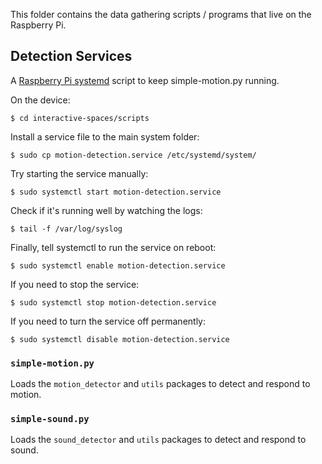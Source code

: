 This folder contains the data gathering scripts / programs that live on the Raspberry Pi.

## Detection Services


A [Raspberry Pi systemd](https://www.raspberrypi.org/documentation/linux/usage/systemd.md) script to keep simple-motion.py running.

On the device:

    $ cd interactive-spaces/scripts

Install a service file to the main system folder:

    $ sudo cp motion-detection.service /etc/systemd/system/

Try starting the service manually:

    $ sudo systemctl start motion-detection.service

Check if it's running well by watching the logs:

    $ tail -f /var/log/syslog

Finally, tell systemctl to run the service on reboot:

    $ sudo systemctl enable motion-detection.service

If you need to stop the service:

    $ sudo systemctl stop motion-detection.service

If you need to turn the service off permanently:

    $ sudo systemctl disable motion-detection.service



### `simple-motion.py`

Loads the `motion_detector` and `utils` packages to detect and respond to motion.



### `simple-sound.py`

Loads the `sound_detector` and `utils` packages to detect and respond to sound.
